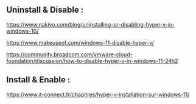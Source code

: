 
## Uninstall & Disable :

https://www.nakivo.com/blog/uninstalling-or-disabling-hyper-v-in-windows-10/

https://www.makeuseof.com/windows-11-disable-hyper-v/

https://community.broadcom.com/vmware-cloud-foundation/discussion/how-to-disable-hyper-v-in-windows-11-24h2

## Install & Enable :

https://www.it-connect.fr/chapitres/hyper-v-installation-sur-windows-11/
